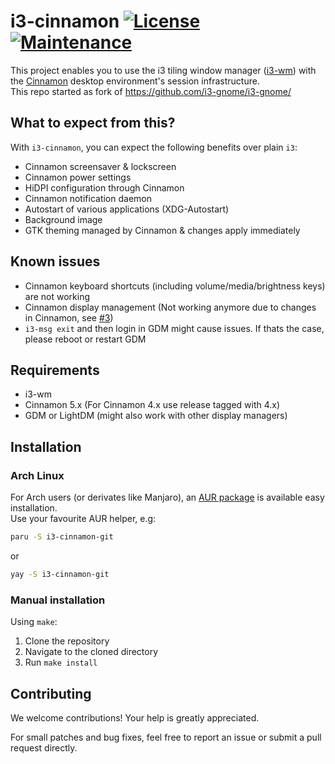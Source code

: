 # i3-cinnamon [![License](http://img.shields.io/badge/license-MIT-blue.svg?style=flat)](http://choosealicense.com/licenses/mit/) [![Maintenance](https://img.shields.io/maintenance/yes/2023.svg)]()

This project enables you to use the i3 tiling window manager ([i3-wm](https://github.com/i3/i3)) with the [Cinnamon](https://github.com/linuxmint/cinnamon) desktop environment's session infrastructure.  
This repo started as fork of https://github.com/i3-gnome/i3-gnome/

## What to expect from this?

With `i3-cinnamon`, you can expect the following benefits over plain `i3`:

- Cinnamon screensaver & lockscreen
- Cinnamon power settings
- HiDPI configuration through Cinnamon
- Cinnamon notification daemon
- Autostart of various applications (XDG-Autostart)
- Background image
- GTK theming managed by Cinnamon & changes apply immediately

## Known issues

- Cinnamon keyboard shortcuts (including volume/media/brightness keys) are not working
- Cinnamon display management (Not working anymore due to changes in Cinnamon, see [#3](https://github.com/jthomaschewski/i3-cinnamon/issues/3))
- `i3-msg exit` and then login in GDM might cause issues. If thats the case, please reboot or restart GDM

## Requirements

- i3-wm
- Cinnamon 5.x (For Cinnamon 4.x use release tagged with 4.x)
- GDM or LightDM (might also work with other display managers)

## Installation

### Arch Linux

For Arch users (or derivates like Manjaro), an [AUR package](https://aur.archlinux.org/packages/i3-cinnamon-git/) is available easy installation.  
Use your favourite AUR helper, e.g:

```bash
paru -S i3-cinnamon-git
```
or
```bash
yay -S i3-cinnamon-git
```

### Manual installation
Using `make`:

1. Clone the repository
2. Navigate to the cloned directory
3. Run `make install`

## Contributing

We welcome contributions! Your help is greatly appreciated.

For small patches and bug fixes, feel free to report an issue or submit a pull request directly.
